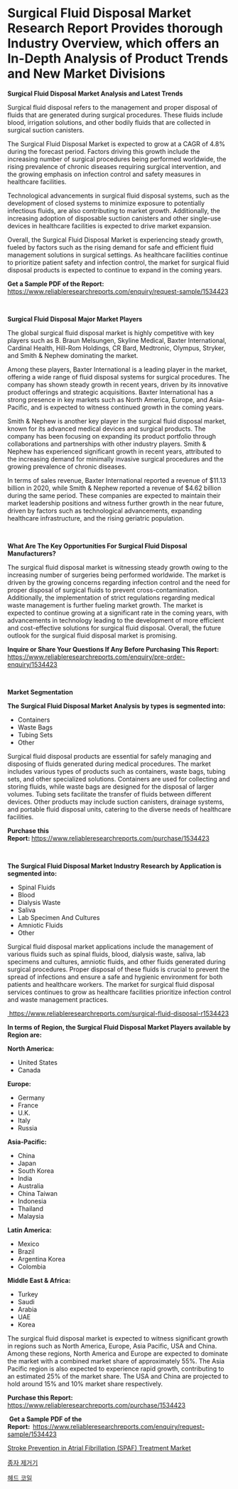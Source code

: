 <p><h1>Surgical Fluid Disposal Market Research Report Provides thorough Industry Overview, which offers an In-Depth Analysis of Product Trends and New Market Divisions</h1></p><p><strong>Surgical Fluid Disposal Market Analysis and Latest Trends</strong></p>
<p><p>Surgical fluid disposal refers to the management and proper disposal of fluids that are generated during surgical procedures. These fluids include blood, irrigation solutions, and other bodily fluids that are collected in surgical suction canisters.</p><p>The Surgical Fluid Disposal Market is expected to grow at a CAGR of 4.8% during the forecast period. Factors driving this growth include the increasing number of surgical procedures being performed worldwide, the rising prevalence of chronic diseases requiring surgical intervention, and the growing emphasis on infection control and safety measures in healthcare facilities.</p><p>Technological advancements in surgical fluid disposal systems, such as the development of closed systems to minimize exposure to potentially infectious fluids, are also contributing to market growth. Additionally, the increasing adoption of disposable suction canisters and other single-use devices in healthcare facilities is expected to drive market expansion.</p><p>Overall, the Surgical Fluid Disposal Market is experiencing steady growth, fueled by factors such as the rising demand for safe and efficient fluid management solutions in surgical settings. As healthcare facilities continue to prioritize patient safety and infection control, the market for surgical fluid disposal products is expected to continue to expand in the coming years.</p></p>
<p><strong>Get a Sample PDF of the Report:&nbsp;</strong> <a href="https://www.reliableresearchreports.com/enquiry/request-sample/1534423">https://www.reliableresearchreports.com/enquiry/request-sample/1534423</a></p>
<p>&nbsp;</p>
<p><strong>Surgical Fluid Disposal Major Market Players</strong></p>
<p><p>The global surgical fluid disposal market is highly competitive with key players such as B. Braun Melsungen, Skyline Medical, Baxter International, Cardinal Health, Hill-Rom Holdings, CR Bard, Medtronic, Olympus, Stryker, and Smith & Nephew dominating the market.</p><p>Among these players, Baxter International is a leading player in the market, offering a wide range of fluid disposal systems for surgical procedures. The company has shown steady growth in recent years, driven by its innovative product offerings and strategic acquisitions. Baxter International has a strong presence in key markets such as North America, Europe, and Asia-Pacific, and is expected to witness continued growth in the coming years.</p><p>Smith & Nephew is another key player in the surgical fluid disposal market, known for its advanced medical devices and surgical products. The company has been focusing on expanding its product portfolio through collaborations and partnerships with other industry players. Smith & Nephew has experienced significant growth in recent years, attributed to the increasing demand for minimally invasive surgical procedures and the growing prevalence of chronic diseases.</p><p>In terms of sales revenue, Baxter International reported a revenue of $11.13 billion in 2020, while Smith & Nephew reported a revenue of $4.62 billion during the same period. These companies are expected to maintain their market leadership positions and witness further growth in the near future, driven by factors such as technological advancements, expanding healthcare infrastructure, and the rising geriatric population.</p></p>
<p>&nbsp;</p>
<p><strong>What Are The Key Opportunities For Surgical Fluid Disposal Manufacturers?</strong></p>
<p><p>The surgical fluid disposal market is witnessing steady growth owing to the increasing number of surgeries being performed worldwide. The market is driven by the growing concerns regarding infection control and the need for proper disposal of surgical fluids to prevent cross-contamination. Additionally, the implementation of strict regulations regarding medical waste management is further fueling market growth. The market is expected to continue growing at a significant rate in the coming years, with advancements in technology leading to the development of more efficient and cost-effective solutions for surgical fluid disposal. Overall, the future outlook for the surgical fluid disposal market is promising.</p></p>
<p><strong>Inquire or Share Your Questions If Any Before Purchasing This Report:</strong> <a href="https://www.reliableresearchreports.com/enquiry/pre-order-enquiry/1534423">https://www.reliableresearchreports.com/enquiry/pre-order-enquiry/1534423</a></p>
<p>&nbsp;</p>
<p><strong>Market Segmentation</strong></p>
<p><strong>The Surgical Fluid Disposal Market Analysis by types is segmented into:</strong></p>
<p><ul><li>Containers</li><li>Waste Bags</li><li>Tubing Sets</li><li>Other</li></ul></p>
<p><p>Surgical fluid disposal products are essential for safely managing and disposing of fluids generated during medical procedures. The market includes various types of products such as containers, waste bags, tubing sets, and other specialized solutions. Containers are used for collecting and storing fluids, while waste bags are designed for the disposal of larger volumes. Tubing sets facilitate the transfer of fluids between different devices. Other products may include suction canisters, drainage systems, and portable fluid disposal units, catering to the diverse needs of healthcare facilities.</p></p>
<p><strong>Purchase this Report:&nbsp;</strong><a href="https://www.reliableresearchreports.com/purchase/1534423">https://www.reliableresearchreports.com/purchase/1534423</a></p>
<p>&nbsp;</p>
<p><strong>The Surgical Fluid Disposal Market Industry Research by Application is segmented into:</strong></p>
<p><ul><li>Spinal Fluids</li><li>Blood</li><li>Dialysis Waste</li><li>Saliva</li><li>Lab Specimen And Cultures</li><li>Amniotic Fluids</li><li>Other</li></ul></p>
<p><p>Surgical fluid disposal market applications include the management of various fluids such as spinal fluids, blood, dialysis waste, saliva, lab specimens and cultures, amniotic fluids, and other fluids generated during surgical procedures. Proper disposal of these fluids is crucial to prevent the spread of infections and ensure a safe and hygienic environment for both patients and healthcare workers. The market for surgical fluid disposal services continues to grow as healthcare facilities prioritize infection control and waste management practices.</p></p>
<p><a href="https://www.reliableresearchreports.com/surgical-fluid-disposal-r1534423">&nbsp;https://www.reliableresearchreports.com/surgical-fluid-disposal-r1534423</a></p>
<p><strong>In terms of Region, the Surgical Fluid Disposal Market Players available by Region are:</strong></p>
<p>
    <p> <strong> North America: </strong>
        <ul>
            <li>United States</li>
            <li>Canada</li>
        </ul>
        </p> 
    <p> <strong> Europe: </strong>
        <ul>
            <li>Germany</li>
            <li>France</li>
            <li>U.K.</li>
            <li>Italy</li>
            <li>Russia</li>
        </ul>
        </p> 
    <p> <strong> Asia-Pacific: </strong>
        <ul>
            <li>China</li>
            <li>Japan</li>
            <li>South Korea</li>
            <li>India</li>
            <li>Australia</li>
            <li>China Taiwan</li>
            <li>Indonesia</li>
            <li>Thailand</li>
            <li>Malaysia</li>
        </ul>
        </p> 
    <p> <strong> Latin America: </strong>
        <ul>
            <li>Mexico</li>
            <li>Brazil</li>
            <li>Argentina Korea</li>
            <li>Colombia</li>
        </ul>
        </p> 
    <p> <strong> Middle East & Africa: </strong>
        <ul>
            <li>Turkey</li>
            <li>Saudi</li>
            <li>Arabia</li>
            <li>UAE</li>
            <li>Korea</li>
        </ul>
    </p>
    </p>
<p><p>The surgical fluid disposal market is expected to witness significant growth in regions such as North America, Europe, Asia Pacific, USA and China. Among these regions, North America and Europe are expected to dominate the market with a combined market share of approximately 55%. The Asia Pacific region is also expected to experience rapid growth, contributing to an estimated 25% of the market share. The USA and China are projected to hold around 15% and 10% market share respectively.</p></p>
<p><strong>Purchase this Report: </strong><a href="https://www.reliableresearchreports.com/purchase/1534423">https://www.reliableresearchreports.com/purchase/1534423</a></p>
<p>&nbsp;<strong>Get a Sample PDF of the Report:&nbsp;&nbsp;</strong><a href="https://www.reliableresearchreports.com/enquiry/request-sample/1534423">https://www.reliableresearchreports.com/enquiry/request-sample/1534423</a></p>
<p><strong></strong></p>
<p><p><a href="https://github.com/susanjprice2023/Market-Research-Report-List-1/blob/main/stroke-prevention-in-atrial-fibrillation-spaf-treatment-market.md">Stroke Prevention in Atrial Fibrillation (SPAF) Treatment Market</a></p><p><a href="https://medium.com/@wheelgg5674537/%EC%94%A8%EC%95%97-%EC%A0%9C%EA%B1%B0%EA%B8%B0-%EC%8B%9C%EC%9E%A5-%ED%86%B5%EC%B0%B0-%EC%8B%9C%EC%9E%A5-%EB%8F%99%ED%96%A5-%EC%84%B1%EC%9E%A5-2024%EB%85%84%EB%B6%80%ED%84%B0-2031%EB%85%84%EA%B9%8C%EC%A7%80-%EC%98%88%EC%B8%A1-ea43b0fd6b8e">종자 제거기</a></p><p><a href="https://medium.com/@londonacobson5656/%ED%97%A4%EB%93%9C-%EC%BD%94%EC%9D%BC-%EC%8B%9C%EC%9E%A5-%EB%8D%B0%EC%9D%B4%ED%84%B0-%ED%95%B4%EC%84%9D-%EC%8B%9C%EC%9E%A5-%EC%A0%90%EC%9C%A0%EC%9C%A8-%ED%8A%B8%EB%A0%8C%EB%93%9C-%EB%B0%8F-%EC%84%B1%EC%9E%A5-%ED%8C%A8%ED%84%B4-b31d39b6083b">헤드 코일</a></p></p>
